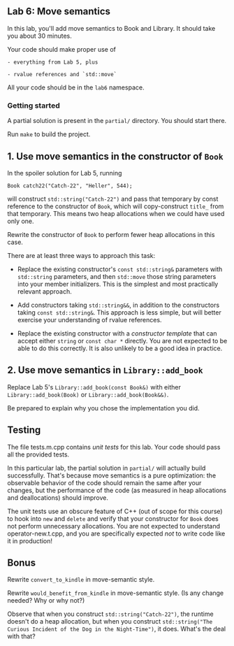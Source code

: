 ## Lab 6: Move semantics

In this lab, you'll add move semantics to Book and Library.
It should take you about 30 minutes.

Your code should make proper use of

    - everything from Lab 5, plus

    - rvalue references and `std::move`

All your code should be in the `lab6` namespace.

### Getting started

A partial solution is present in the `partial/` directory.
You should start there.

Run `make` to build the project.


## 1. Use move semantics in the constructor of `Book`

In the spoiler solution for Lab 5, running

    Book catch22("Catch-22", "Heller", 544);

will construct `std::string("Catch-22")` and pass that temporary
by const reference to the constructor of `Book`, which will copy-construct
`title_` from that temporary. This means two heap allocations when we
could have used only one.

Rewrite the constructor of `Book` to perform fewer heap allocations
in this case.

There are at least three ways to approach this task:

- Replace the existing constructor's `const std::string&` parameters with `std::string` parameters,
  and then `std::move` those string parameters into your member initializers.
  This is the simplest and most practically relevant approach.

- Add constructors taking `std::string&&`, in addition to the constructors taking `const std::string&`.
  This approach is less simple, but will better exercise your understanding of rvalue references.

- Replace the existing constructor with a _constructor template_ that can accept either `string` or `const char *` directly.
  You are not expected to be able to do this correctly. It is also unlikely to be a good idea in practice.


## 2. Use move semantics in `Library::add_book`

Replace Lab 5's `Library::add_book(const Book&)` with either
`Library::add_book(Book)` or `Library::add_book(Book&&)`.

Be prepared to explain why you chose the implementation you did.


## Testing

The file tests.m.cpp contains _unit tests_ for this lab. Your code should pass
all the provided tests.

In this particular lab, the partial solution in `partial/` will actually build
successfully. That's because move semantics is a pure optimization: the observable
behavior of the code should remain the same after your changes, but the performance
of the code (as measured in heap allocations and deallocations) should improve.

The unit tests use an obscure feature of C++ (out of scope for this course)
to hook into `new` and `delete` and verify that your constructor for `Book`
does not perform unnecessary allocations. You are not expected to understand
operator-new.t.cpp, and you are specifically expected _not_ to write code
like it in production!


## Bonus

Rewrite `convert_to_kindle` in move-semantic style.

Rewrite `would_benefit_from_kindle` in move-semantic style.
(Is any change needed? Why or why not?)

Observe that when you construct `std::string("Catch-22")`, the
runtime doesn't do a heap allocation, but when you construct
`std::string("The Curious Incident of the Dog in the Night-Time")`,
it does. What's the deal with that?
